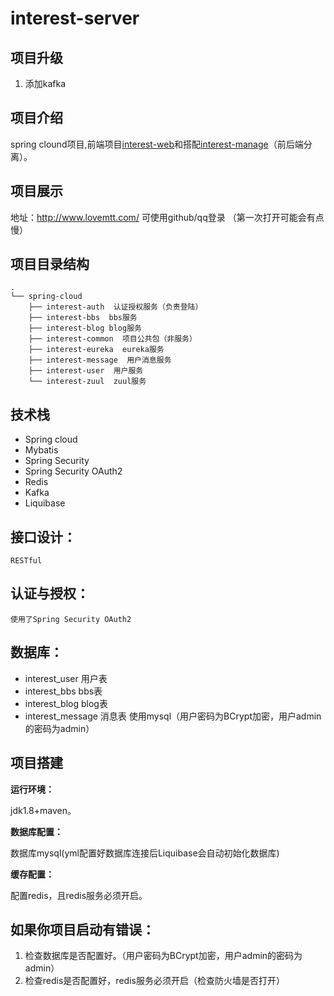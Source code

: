 # interest-server

## 项目升级

1. 添加kafka


## 项目介绍

spring clound项目,前端项目[interest-web](https://github.com/smallsnail-wh/interest-pro/tree/master/interest-web)和搭配[interest-manage](https://github.com/smallsnail-wh/interest-pro/tree/master/interest-manage)（前后端分离）。

## 项目展示

地址：http://www.lovemtt.com/
可使用github/qq登录
（第一次打开可能会有点慢）

项目目录结构
--
```shell
.
└── spring-cloud
    ├── interest-auth  认证授权服务（负责登陆）
    ├── interest-bbs  bbs服务
    ├── interest-blog blog服务
    ├── interest-common  项目公共包（非服务）
    ├── interest-eureka  eureka服务
    ├── interest-message  用户消息服务
    ├── interest-user  用户服务
    └── interest-zuul  zuul服务
```

## 技术栈

 - Spring cloud
 - Mybatis
 - Spring Security
 - Spring Security OAuth2
 - Redis
 - Kafka
 - Liquibase

## 接口设计：

	RESTful

## 认证与授权：

	使用了Spring Security OAuth2

## 数据库：

 - interest_user 用户表
 - interest_bbs bbs表
 - interest_blog blog表
 - interest_message 消息表
 使用mysql（用户密码为BCrypt加密，用户admin的密码为admin）

## 项目搭建

**运行环境：**

  jdk1.8+maven。
  
 **数据库配置：**
 
 数据库mysql(yml配置好数据库连接后Liquibase会自动初始化数据库)
 
 **缓存配置：** 
 
  配置redis，且redis服务必须开启。
 
 ## 如果你项目启动有错误：
 
 1. 检查数据库是否配置好。（用户密码为BCrypt加密，用户admin的密码为admin）
 2. 检查redis是否配置好，redis服务必须开启（检查防火墙是否打开）
 		
